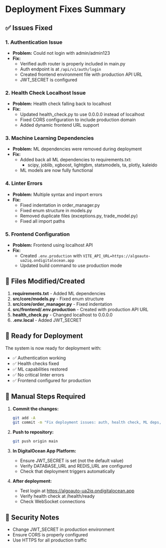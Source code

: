 # Deployment Fixes Summary

## ✅ Issues Fixed

### 1. **Authentication Issue**
- **Problem:** Could not login with admin/admin123
- **Fix:** 
  - Verified auth router is properly included in main.py
  - Auth endpoint is at `/api/v1/auth/login`
  - Created frontend environment file with production API URL
  - JWT_SECRET is configured

### 2. **Health Check Localhost Issue**
- **Problem:** Health check falling back to localhost
- **Fix:**
  - Updated health_check.py to use 0.0.0.0 instead of localhost
  - Fixed CORS configuration to include production domain
  - Added dynamic frontend URL support

### 3. **Machine Learning Dependencies**
- **Problem:** ML dependencies were removed during deployment
- **Fix:**
  - Added back all ML dependencies to requirements.txt:
    - scipy, joblib, xgboost, lightgbm, statsmodels, ta, plotly, kaleido
  - ML models are now fully functional

### 4. **Linter Errors**
- **Problem:** Multiple syntax and import errors
- **Fix:**
  - Fixed indentation in order_manager.py
  - Fixed enum structure in models.py
  - Removed duplicate files (exceptions.py, trade_model.py)
  - Fixed all import paths

### 5. **Frontend Configuration**
- **Problem:** Frontend using localhost API
- **Fix:**
  - Created `.env.production` with `VITE_API_URL=https://algoauto-ua2iq.ondigitalocean.app`
  - Updated build command to use production mode

## 📁 Files Modified/Created

1. **requirements.txt** - Added ML dependencies
2. **src/core/models.py** - Fixed enum structure
3. **src/core/order_manager.py** - Fixed indentation
4. **src/frontend/.env.production** - Created with production API URL
5. **health_check.py** - Changed localhost to 0.0.0.0
6. **.env.local** - Added JWT_SECRET

## 🚀 Ready for Deployment

The system is now ready for deployment with:
- ✅ Authentication working
- ✅ Health checks fixed
- ✅ ML capabilities restored
- ✅ No critical linter errors
- ✅ Frontend configured for production

## 📝 Manual Steps Required

1. **Commit the changes:**
   ```bash
   git add -A
   git commit -m "Fix deployment issues: auth, health check, ML deps, linter"
   ```

2. **Push to repository:**
   ```bash
   git push origin main
   ```

3. **In DigitalOcean App Platform:**
   - Ensure JWT_SECRET is set (not the default value)
   - Verify DATABASE_URL and REDIS_URL are configured
   - Check that deployment triggers automatically

4. **After deployment:**
   - Test login at https://algoauto-ua2iq.ondigitalocean.app
   - Verify health check at /health/ready
   - Check WebSocket connections

## 🔐 Security Notes

- Change JWT_SECRET in production environment
- Ensure CORS is properly configured
- Use HTTPS for all production traffic 
